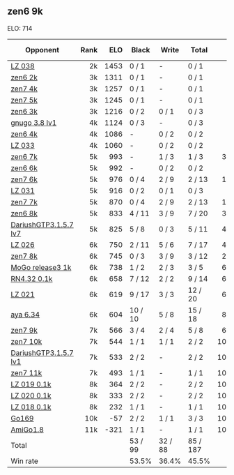 ## zen6 9k ##

ELO: 714

Opponent | Rank | ELO | Black | Write | Total | Win rate
---------|-----:|----:|-------|-------|-------|-------:
[LZ 038](LZ%20038.md) | 2k | 1453 | 0 / 1 | - | 0 / 1 | 0.0%
[zen6 2k](zen6%202k.md) | 3k | 1311 | 0 / 1 | - | 0 / 1 | 0.0%
[zen7 4k](zen7%204k.md) | 3k | 1257 | 0 / 1 | - | 0 / 1 | 0.0%
[zen7 5k](zen7%205k.md) | 3k | 1245 | 0 / 1 | - | 0 / 1 | 0.0%
[zen6 3k](zen6%203k.md) | 3k | 1216 | 0 / 2 | 0 / 1 | 0 / 3 | 0.0%
[gnugo 3.8 lv1](gnugo%203.8%20lv1.md) | 4k | 1124 | 0 / 3 | - | 0 / 3 | 0.0%
[zen6 4k](zen6%204k.md) | 4k | 1086 | - | 0 / 2 | 0 / 2 | 0.0%
[LZ 033](LZ%20033.md) | 4k | 1060 | - | 0 / 2 | 0 / 2 | 0.0%
[zen6 7k](zen6%207k.md) | 5k | 993 | - | 1 / 3 | 1 / 3 | 33.3%
[zen6 6k](zen6%206k.md) | 5k | 992 | - | 0 / 2 | 0 / 2 | 0.0%
[zen7 6k](zen7%206k.md) | 5k | 976 | 0 / 4 | 2 / 9 | 2 / 13 | 15.4%
[LZ 031](LZ%20031.md) | 5k | 916 | 0 / 2 | 0 / 1 | 0 / 3 | 0.0%
[zen7 7k](zen7%207k.md) | 5k | 870 | 0 / 4 | 2 / 9 | 2 / 13 | 15.4%
[zen6 8k](zen6%208k.md) | 5k | 833 | 4 / 11 | 3 / 9 | 7 / 20 | 35.0%
[DariushGTP3.1.5.7 lv7](DariushGTP3.1.5.7%20lv7.md) | 5k | 825 | 5 / 8 | 0 / 3 | 5 / 11 | 45.5%
[LZ 026](LZ%20026.md) | 6k | 750 | 2 / 11 | 5 / 6 | 7 / 17 | 41.2%
[zen7 8k](zen7%208k.md) | 6k | 745 | 0 / 3 | 3 / 9 | 3 / 12 | 25.0%
[MoGo release3 1k](MoGo%20release3%201k.md) | 6k | 738 | 1 / 2 | 2 / 3 | 3 / 5 | 60.0%
[RN4.32 0.1k](RN4.32%200.1k.md) | 6k | 658 | 7 / 12 | 2 / 2 | 9 / 14 | 64.3%
[LZ 021](LZ%20021.md) | 6k | 619 | 9 / 17 | 3 / 3 | 12 / 20 | 60.0%
[aya 6.34](aya%206.34.md) | 6k | 604 | 10 / 10 | 5 / 8 | 15 / 18 | 83.3%
[zen7 9k](zen7%209k.md) | 7k | 566 | 3 / 4 | 2 / 4 | 5 / 8 | 62.5%
[zen7 10k](zen7%2010k.md) | 7k | 544 | 1 / 1 | 1 / 1 | 2 / 2 | 100.0%
[DariushGTP3.1.5.7 lv1](DariushGTP3.1.5.7%20lv1.md) | 7k | 533 | 2 / 2 | - | 2 / 2 | 100.0%
[zen7 11k](zen7%2011k.md) | 7k | 493 | 1 / 1 | - | 1 / 1 | 100.0%
[LZ 019 0.1k](LZ%20019%200.1k.md) | 8k | 364 | 2 / 2 | - | 2 / 2 | 100.0%
[LZ 020 0.1k](LZ%20020%200.1k.md) | 8k | 333 | 2 / 2 | - | 2 / 2 | 100.0%
[LZ 018 0.1k](LZ%20018%200.1k.md) | 8k | 232 | 1 / 1 | - | 1 / 1 | 100.0%
[Go169](Go169.md) | 10k | -57 | 2 / 2 | 1 / 1 | 3 / 3 | 100.0%
[AmiGo1.8](AmiGo1.8.md) | 11k | -321 | 1 / 1 | - | 1 / 1 | 100.0%
Total | | | 53 / 99 | 32 / 88 | 85 / 187 | 
Win rate| | | 53.5% | 36.4% | 45.5% | 
